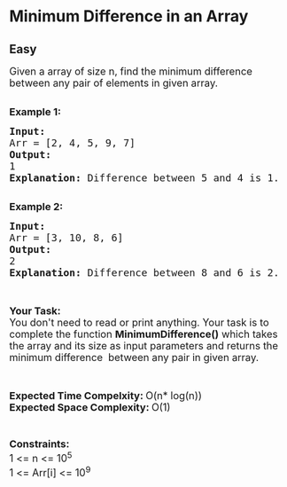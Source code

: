 # Minimum Difference in an Array
## Easy 
<div class="problem-statement">
                <p></p><p><span style="font-size:18px">Given a array of size n, find the minimum difference between any pair of elements in given array.</span></p>

<p><br>
<span style="font-size:18px"><strong>Example 1:</strong></span></p>

<pre><span style="font-size:18px"><strong>Input: 
</strong>Arr = [2, 4, 5, 9, 7]
<strong>Output: 
</strong>1
<strong>Explanation: </strong>Difference between 5 and 4 is 1.</span></pre>

<p><br>
<span style="font-size:18px"><strong>Example 2:</strong></span></p>

<pre><span style="font-size:18px"><strong>Input: 
</strong>Arr = [3, 10, 8, 6]
<strong>Output: 
</strong>2
<strong>Explanation:</strong>&nbsp;Difference between 8 and 6 is 2.</span></pre>

<p><br>
<br>
<span style="font-size:18px"><strong>Your Task:&nbsp;&nbsp;</strong><br>
You don't need to read or print anything. Your task is to complete the function <strong>MinimumDifference()</strong>&nbsp;which takes the array and its size as input parameters and returns the minimum difference&nbsp; between any pair in given array.</span><br>
&nbsp;</p>

<p><br>
<span style="font-size:18px"><strong>Expected Time Compelxity:&nbsp;</strong>O(n* log(n))<br>
<strong>Expected Space Complexity:&nbsp;</strong>O(1)</span></p>

<p>&nbsp;</p>

<p><span style="font-size:18px"><strong>Constraints:</strong><br>
1 &lt;= n&nbsp;&lt;= 10<sup>5</sup><br>
1 &lt;= Arr[i] &lt;= 10<sup>9</sup></span></p>
 <p></p>
            </div>